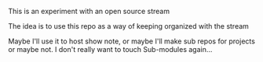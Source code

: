 This is an experiment with an open source stream

The idea is to use this repo as a way of keeping organized with the stream

Maybe I'll use it to host show note, or maybe I'll make sub repos for projects
or maybe not. I don't really want to touch Sub-modules again...


